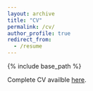 ```yaml
---
layout: archive 
title: "CV"
permalink: /cv/
author_profile: true
redirect_from:
  - /resume
---
```


{% include base_path %}

Complete CV availble <a href="https://www.dropbox.com/scl/fi/t213v28pzzo1nu6mpvgtc/CV_Belletti_May2025.pdf?rlkey=ind6veh1nbyr7xcnje1ji0zp2&st=cn4i1o8e&dl=0">here</a>.



